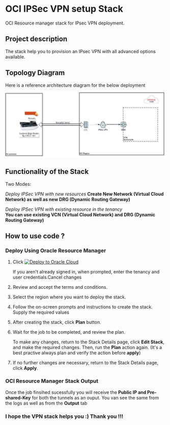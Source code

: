 # OCI IPSec VPN setup Stack
OCI Resource manager stack for IPsec VPN deployment.

## Project description

The stack help you to provision an IPsec VPN with all advanced options available.

## Topology Diagram 

Here is a reference architecture diagram for the below deployment

![](IPsecVPN.jpg)



## Functionality of the Stack

Two Modes:

_Deploy IPSec VPN with new resources_ 
**Create New Network (Virtual Cloud Network) as well as new DRG (Dynamic Routing Gateway)**

_Deploy IPSec VPN with existing resource in the tenancy_  
**You can use existing VCN (Virtual Cloud Network) and DRG (Dynamic Routing Gateway)**

## How to use code ?


### Deploy Using Oracle Resource Manager

1. Click [![Deploy to Oracle Cloud](https://oci-resourcemanager-plugin.plugins.oci.oraclecloud.com/latest/deploy-to-oracle-cloud.svg)](https://cloud.oracle.com/resourcemanager/stacks/create?region=home&zipUrl=https://github.com/balus7891/OCI-vpn-setup/releases/download/v1.1/OCI_IPSec_VPN_setup_Stack-v1.1.zip)

    If you aren't already signed in, when prompted, enter the tenancy and user credentials.Cancel changes

2. Review and accept the terms and conditions.

3. Select the region where you want to deploy the stack.

4. Follow the on-screen prompts and instructions to create the stack. Supply the required values

5. After creating the stack, click **Plan** button.

6. Wait for the job to be completed, and review the plan.

    To make any changes, return to the Stack Details page, click **Edit Stack**, and make the required changes. Then, run the **Plan** action again. (It's a best practive always plan and verify the action before **apply**)

7. If no further changes are necessary, return to the Stack Details page, click **Apply**. 



### OCI Resource Manager Stack Output

Once the job finsihed sucessfully you will receive the **Public IP and Pre-shared-Key** for both the tunnels as an ouput. You van see the same from the logs as well as from the **Output** tab



### I hope the VPN stack helps you :) Thank you !!!

